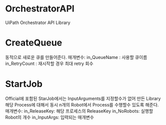 # OrchestratorAPI
UiPath Orchestrator API Library 

# CreateQueue 
동적으로 새로운 큐를 만들어준다. 
매개변수: in_QueueName : 사용할 큐이름 in_RetryCount : 재시작할 경우 최대 retry 회수 

# StartJob 
Official에 포함된 StarJob에서는 InputArguments를 지정할수가 없어 만든 Library 
해당 Process에 대해서 동시 n개의 Robot에서 Process를 수행할수 있도록 해준다. 
매개변수: in_ReleaseKey: 해당 프로세스의 ReleaseKey in_NoRobots: 실행할 Robot의 개수 in_InputArgs: 입력되는 매개변수 
